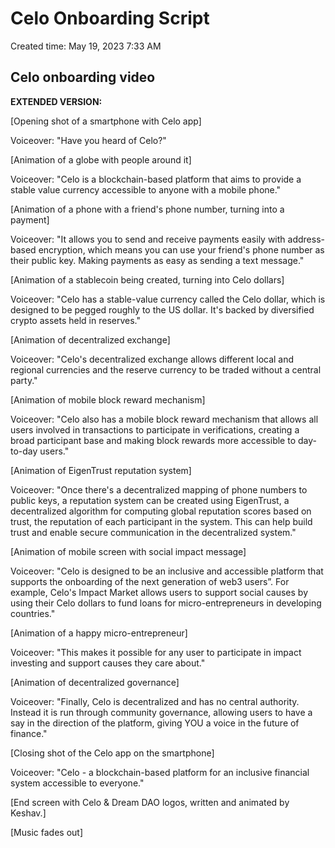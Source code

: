 # Celo Onboarding Script

Created time: May 19, 2023 7:33 AM

## Celo onboarding video

**EXTENDED VERSION:** 

[Opening shot of a smartphone with Celo app]

Voiceover: "Have you heard of Celo?"

[Animation of a globe with people around it]

Voiceover: "Celo is a blockchain-based platform that aims to provide a stable value currency accessible to anyone with a mobile phone."

[Animation of a phone with a friend's phone number, turning into a payment]

Voiceover: "It allows you to send and receive payments easily with address-based encryption, which means you can use your friend's phone number as their public key. Making payments as easy as sending a text message."

[Animation of a stablecoin being created, turning into Celo dollars]

Voiceover: "Celo has a stable-value currency called the Celo dollar, which is designed to be pegged roughly to the US dollar. It's backed by diversified crypto assets held in reserves."

[Animation of decentralized exchange]

Voiceover: "Celo's decentralized exchange allows different local and regional currencies and the reserve currency to be traded without a central party."

[Animation of mobile block reward mechanism]

Voiceover: "Celo also has a mobile block reward mechanism that allows all users involved in transactions to participate in verifications, creating a broad participant base and making block rewards more accessible to day-to-day users."

[Animation of EigenTrust reputation system]

Voiceover: "Once there's a decentralized mapping of phone numbers to public keys, a reputation system can be created using EigenTrust, a decentralized algorithm for computing global reputation scores based on trust, the reputation of each participant in the system. This can help build trust and enable secure communication in the decentralized system."

[Animation of mobile screen with social impact message]

Voiceover: "Celo is designed to be an inclusive and accessible platform that supports the onboarding of the next generation of web3 users”. For example, Celo's Impact Market allows users to support social causes by using their Celo dollars to fund loans for micro-entrepreneurs in developing countries."

[Animation of a happy micro-entrepreneur]

Voiceover: "This makes it possible for any user to participate in impact investing and support causes they care about."

[Animation of decentralized governance]

Voiceover: "Finally, Celo is decentralized and has no central authority. Instead it is run through community governance, allowing users to have a say in the direction of the platform, giving YOU a voice in the future of finance."

[Closing shot of the Celo app on the smartphone]

Voiceover: "Celo - a blockchain-based platform for an inclusive financial system accessible to everyone."

[End screen with Celo & Dream DAO logos, written and animated by Keshav.]

[Music fades out]